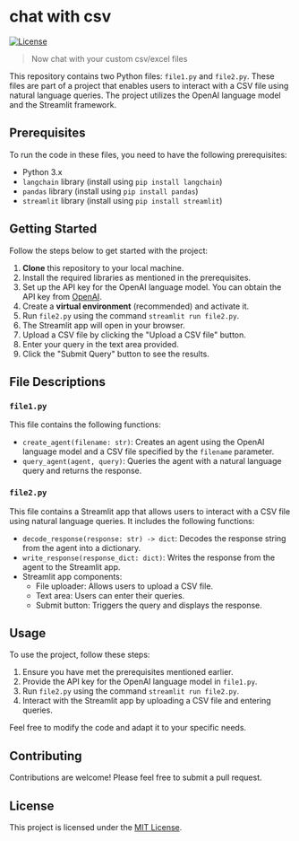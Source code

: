 

# chat with csv

[![License](https://img.shields.io/badge/License-MIT-blue.svg)](https://opensource.org/licenses/MIT)

> Now chat with your custom csv/excel files

This repository contains two Python files: `file1.py` and `file2.py`. These files are part of a project that enables users to interact with a CSV file using natural language queries. The project utilizes the OpenAI language model and the Streamlit framework.

## Prerequisites

To run the code in these files, you need to have the following prerequisites:

- Python 3.x
- `langchain` library (install using `pip install langchain`)
- `pandas` library (install using `pip install pandas`)
- `streamlit` library (install using `pip install streamlit`)

## Getting Started

Follow the steps below to get started with the project:

1. **Clone** this repository to your local machine.
2. Install the required libraries as mentioned in the prerequisites.
3. Set up the API key for the OpenAI language model. You can obtain the API key from [OpenAI](https://openai.com/).
4. Create a **virtual environment** (recommended) and activate it.
5. Run `file2.py` using the command `streamlit run file2.py`.
6. The Streamlit app will open in your browser.
7. Upload a CSV file by clicking the "Upload a CSV file" button.
8. Enter your query in the text area provided.
9. Click the "Submit Query" button to see the results.

## File Descriptions

### `file1.py`

This file contains the following functions:

- `create_agent(filename: str)`: Creates an agent using the OpenAI language model and a CSV file specified by the `filename` parameter.
- `query_agent(agent, query)`: Queries the agent with a natural language query and returns the response.

### `file2.py`

This file contains a Streamlit app that allows users to interact with a CSV file using natural language queries. It includes the following functions:

- `decode_response(response: str) -> dict`: Decodes the response string from the agent into a dictionary.
- `write_response(response_dict: dict)`: Writes the response from the agent to the Streamlit app.
- Streamlit app components:
  - File uploader: Allows users to upload a CSV file.
  - Text area: Users can enter their queries.
  - Submit button: Triggers the query and displays the response.

## Usage

To use the project, follow these steps:

1. Ensure you have met the prerequisites mentioned earlier.
2. Provide the API key for the OpenAI language model in `file1.py`.
3. Run `file2.py` using the command `streamlit run file2.py`.
4. Interact with the Streamlit app by uploading a CSV file and entering queries.

Feel free to modify the code and adapt it to your specific needs.

## Contributing

Contributions are welcome! Please feel free to submit a pull request.

## License

This project is licensed under the [MIT License](LICENSE).
